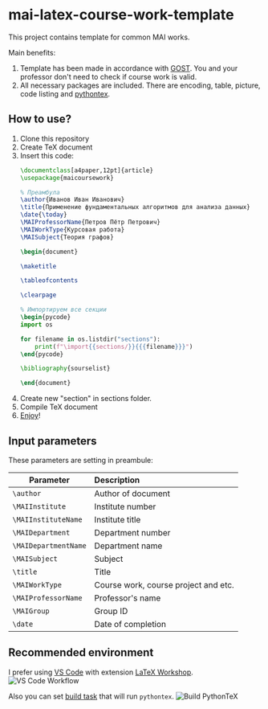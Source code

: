 # mai-latex-course-work-template
This project contains template for common MAI works.

Main benefits:
1. Template has been made in accordance with [GOST](http://www.agni-rt.ru/docs/institute/science/niokr/GOST%207.32-2001.pdf?roistat_visit=3184839). You and your professor don't need to check if course work is valid.
2. All necessary packages are included. There are encoding, table, picture, code listing and [pythontex](https://github.com/gpoore/pythontex).

## How to use?
1. Clone this repository
2. Create TeX document
3. Insert this code:
    ```latex
    \documentclass[a4paper,12pt]{article}
    \usepackage{maicoursework}

    % Преамбула
    \author{Иванов Иван Иванович}
    \title{Применение фундаментальных алгоритмов для анализа данных}
    \date{\today}
    \MAIProfessorName{Петров Пётр Петрович}
    \MAIWorkType{Курсовая работа}
    \MAISubject{Теория графов}

    \begin{document}

    \maketitle

    \tableofcontents

    \clearpage

    % Импортируем все секции
    \begin{pycode}
    import os

    for filename in os.listdir("sections"):
        print(f"\import{{sections/}}{{{filename}}}")
    \end{pycode}

    \bibliography{sourselist}

    \end{document}
    ```
4. Create new "section" in sections folder.
5. Compile TeX document
6. [Enjoy](./document.pdf)!

## Input parameters
These parameters are setting in preambule:

| Parameter                | Description                          |
| ------------------------ |:------------------------------------ |
| ```\author```            | Author of document                   |
| ```\MAIInstitute```      | Institute number                     |
| ```\MAIInstituteName```  | Institute title                      |
| ```\MAIDepartment```     | Department number                    |
| ```\MAIDepartmentName``` | Department name                      |
| ```\MAISubject```        | Subject                              |
| ```\title```             | Title                                |
| ```\MAIWorkType```       | Course work, course project and etc. |
| ```\MAIProfessorName```  | Professor's name                     |
| ```\MAIGroup```          | Group ID                             |
| ```\date```              | Date of completion                   |

## Recommended environment
I prefer using [VS Code](https://code.visualstudio.com/) with extension [LaTeX Workshop](https://marketplace.visualstudio.com/items?itemName=James-Yu.latex-workshop).
![VS Code Workflow](https://github.com/James-Yu/LaTeX-Workshop/raw/master/demo_media/preview.gif)

Also you can set [build task](https://code.visualstudio.com/docs/editor/tasks#_custom-tasks) that will run ```pythontex```.
![Build PythonTeX](https://i.ibb.co/XV2VgZP/ezgif-com-video-to-gif.gif)